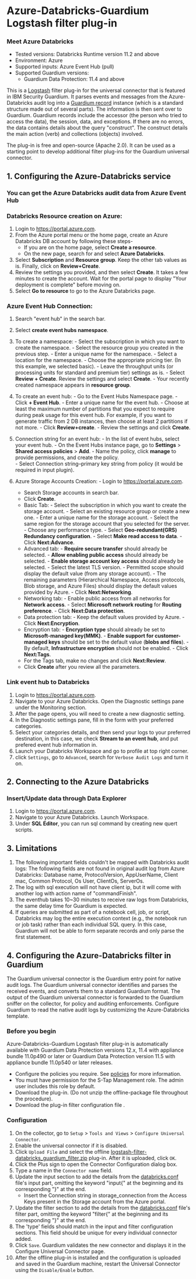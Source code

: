 # Azure-Databricks-Guardium Logstash filter plug-in
### Meet Azure Databricks
* Tested versions: Databricks Runtime version 11.2 and above
* Environment: Azure
* Supported inputs: Azure Event Hub (pull)
* Supported Guardium versions:
  * Guardium Data Protection: 11.4 and above

This is a [Logstash](https://github.com/elastic/logstash) filter plug-in for the universal connector that is featured in IBM Security Guardium. It parses events and messages from the Azure-Databricks audit log into a [Guardium record](https://github.com/IBM/universal-connectors/blob/main/common/src/main/java/com/ibm/guardium/universalconnector/commons/structures/Record.java) instance (which is a standard structure made out of several parts). The information is then sent over to Guardium. Guardium records include the accessor (the person who tried to access the data), the session, data, and exceptions. If there are no errors, the
data contains details about the query "construct". The construct details the main action (verb) and collections (objects) involved. 



The plug-in is free and open-source (Apache 2.0). It can be used as a starting point to develop additional filter plug-ins for the Guardium universal connector.

## 1. Configuring the Azure-Databricks service
### You can get the Azure Databricks audit data from Azure Event Hub

### Databricks Resource creation on Azure:
1. Login to https://portal.azure.com.
2. From the Azure portal menu or the home page, create an Azure Databricks DB account by following these steps-
    - If you are on the home page, select **Create a resource**.
    - On the new page, search for and select **Azure Databricks**.
4. Select **Subscription** and **Resource group**. Keep the other tab values as is. Finally, click on **Review+Create**.
5. Review the settings you provided, and then select **Create**. It takes a few minutes to create the account. Wait for the portal page to display "Your deployment is complete" before moving on.
6. Select **Go to resource** to go to the Azure Databricks page.


### Azure Event Hub Connection:
1. Search "event hub" in the search bar.
2. Select **create event hubs namespace**.

3. To create a namespace:
       - Select the subscription in which you want to create the namespace.
       - Select the resource group you created in the previous step.
       - Enter a unique name for the namespace.
       - Select a location for the namespace.
       - Choose the appropriate pricing tier. (In this example, we selected basic).
       - Leave the throughput units (or processing units for standard and premium tier) settings as is.
       - Select **Review + Create**. Review the settings and select **Create**.
       - Your recently created namespace appears in **resource group**.
	
4. To create an event hub:
       - Go to the Event Hubs Namespace page.
       - Click **+ Event Hub**.
       - Enter a unique name for the event hub.
       - Choose at least the maximum number of partitions that you expect to require during peak usage for this event hub.
     For example, if you want to generate traffic from 2 DB instances, then choose at least 2 partitions if not more.
       - Click **Review+create**.
       - Review the settings and click **Create**.  
	  
5. Connection string for an event hub:
       - In the list of event hubs, select your event hub.
       - On the Event Hubs instance page, go to **Settings** > **Shared access policies** > **Add**.
       - Name the policy, click **manage** to provide permissions, and create the policy.  
       - Select Connection string–primary key string from policy (it would be required in input plugin).

6. Azure Storage Accounts Creation:
         - Login to https://portal.azure.com.
     - Search Storage accounts in search bar.
     - Click **Create**.
     - Basic Tab:
            - Select the subscription in which you want to create the storage account.
                - Select an existing resource group or create a new one.
                - Enter a unique name for the storage account.
                - Select the same region for the storage account that you selected for the server.
                - Choose any performance type.
                - Select **Geo-redundant(GRS) Redundancy configuration**.
                - Select **Make read access to data**.
                - Click **Next:Advance**.	
     - Advanced tab:
            - **Require secure transfer** should already be selected.
                - **Allow enabling public access** should already be selected.
                - **Enable storage account key access** should already be selected.
                - Select the latest TLS version.
                - Permitted scope should display the default value (from any storage account).
                - The remaining parameters (Hierarchical Namespace, Access protocols, Blob storage, and Azure Files) should display the default values provided by Azure.
            - Click **Next:Networking**.
     - Networking tab:
                - Enable public access from all networks for **Network access**.
                - Select **Microsoft network routing** for **Routing preference**.
                - Click **Next:Data protection**.	
     - Data protection tab:
                - Keep the default values provided by Azure.
            - Click **Next:Encryption**.
     - Encryption tab:
                - **Encryption type** should already be set to **Microsoft-managed key(MMK)**.
            - **Enable support for customer-managed keys** should be set to the default value (**blobs and files**).
            - By default, **Infrastructure encryption** should not be enabled.
            - Click **Next:Tags**.
     - For the Tags tab, make no changes and click **Next:Review**.
     - Click **Create** after you review all the parameters.


### Link event hub to Databricks

1. Login to https://portal.azure.com.
2. Navigate to your Azure Databricks. Open the Diagnostic settings pane under the Monitoring section.
3. After the page opens, you will need to create a new diagnostic setting.
4. In the Diagnostic settings pane, fill in the form with your preferred categories.
5. Select your categories details, and then send your logs to your preferred destination, in this case, we check **Stream to an event hub**, and put prefered event hub information in.
6. Launch your Databricks Workspace and go to profile at top right corner. 
7. click ```Settings```, go to ```Advanced```, search for ```Verbose Audit Logs``` and turn it on.



## 2. Connecting to the Azure Databricks
### Insert/Update data through Data Explorer
1. Login to https://portal.azure.com.
2. Navigate to your Azure Databricks. Launch Workspace.
3. Under **SQL Editor**,  you can run sql command by creating new quert scripts.  

## 3. Limitations
1. The following important fields couldn't be mapped with Databricks audit logs:
    The following fields are not found in original audit log from Azure Databricks: Database name, ProtocolVersion, AppUserName, Client mac, Common Protocol, Os User, ClientOs, ServerOs.
2. The log with sql execution will not have client ip, but it will come with another log with action name of "commandFinish". 
3. The eventhub takes 10~30 minutes to receive raw logs from Databricks, the same delay time for Guardium is expected.
4. If queries are submitted as part of a notebook cell, job, or script, Databricks may log the entire execution context (e.g., the notebook run or job task) rather than each individual SQL query. In this case, Guardium will not be able to form separate records and only parse the first statement.

## 4. Configuring the Azure-Databricks filter in Guardium
The Guardium universal connector is the Guardium entry point for native audit logs. The Guardium universal connector identifies and parses the received events, and converts them to a standard Guardium format. The output of the Guardium universal connector is forwarded to the Guardium sniffer on the collector, for policy and auditing enforcements. Configure Guardium to read the native audit logs by customizing the Azure-Databricks template.

### Before you begin
Azure-Databricks-Guardium Logstash filter plug-in is automatically available with Guardium Data Protection versions 12.x, 11.4 with appliance bundle 11.0p490 or later or Guardium Data Protection version 11.5 with appliance bundle 11.0p540 or later releases.

* Configure the policies you require. See [policies](https://github.com/IBM/universal-connectors/#policies) for more information.
* You must have permission for the S-Tap Management role. The admin user includes this role by default.
* Download the  plug-in. (Do not unzip the offline-package file throughout the procedure).
* Download the plug-in filter configuration file .

### Configuration
1. On the collector, go to ```Setup``` > ```Tools and Views``` > ```Configure Universal Connector```.
2. Enable the universal connector if it is disabled.
3. Click ```Upload File``` and select the offline  [logstash-filter-databricks_guardium_filter.zip](../../filter-plugin/logstash-filter-databricks-guardium/logstash-filter-databricks_guardium_filter.zip)
 plug-in. After it is uploaded, click ```OK```.
4. Click the Plus sign to open the Connector Configuration dialog box.
5. Type a name in the ```Connector name``` field.
6. Update the input section to add the details from the [databricks.conf](../../filter-plugin/logstash-filter-databricks-guardium/AzureDatabricksOverAzureEventHub/databricks.conf)  file's input part, omitting the keyword "input{" at the beginning and its corresponding "}" at the end.
    - Insert the Connection string in storage_connection from the Access Keys present in the Storage account from the Azure portal.
7. Update the filter section to add the details from the [databricks.conf](../../filter-plugin/logstash-filter-databricks-guardium/AzureDatabricksOverAzureEventHub/databricks.conf) file's filter part, omitting the keyword "filter{" at the beginning and its corresponding "}" at the end.
8. The 'type' fields should match in the input and filter configuration sections. This field should be unique for every individual connector added.
9. Click ```Save```. Guardium validates the new connector and displays it in the Configure Universal Connector page.
10. After the offline plug-in is installed and the configuration is uploaded and saved in the Guardium machine, restart the Universal Connector using the ```Disable/Enable``` button.
